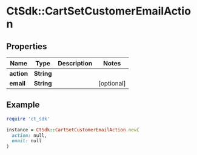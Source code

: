 # CtSdk::CartSetCustomerEmailAction

## Properties

| Name | Type | Description | Notes |
| ---- | ---- | ----------- | ----- |
| **action** | **String** |  |  |
| **email** | **String** |  | [optional] |

## Example

```ruby
require 'ct_sdk'

instance = CtSdk::CartSetCustomerEmailAction.new(
  action: null,
  email: null
)
```

